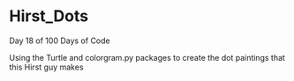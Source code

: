 # Hirst_Dots
Day 18 of 100 Days of Code

Using the Turtle and colorgram.py packages to create the dot paintings that this Hirst guy makes
